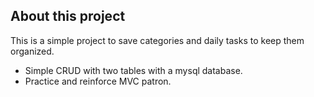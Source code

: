 ## About this project

This is a simple project to save categories and daily tasks to keep them organized.

- Simple CRUD with two tables with a mysql database.
- Practice and reinforce MVC patron.
